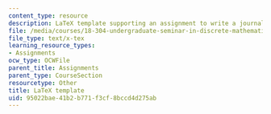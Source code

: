 ```yaml
---
content_type: resource
description: LaTeX template supporting an assignment to write a journal article.
file: /media/courses/18-304-undergraduate-seminar-in-discrete-mathematics-spring-2015/95022bae41b2b771f3cf8bccd4d275ab_template.tex
file_type: text/x-tex
learning_resource_types:
- Assignments
ocw_type: OCWFile
parent_title: Assignments
parent_type: CourseSection
resourcetype: Other
title: LaTeX template
uid: 95022bae-41b2-b771-f3cf-8bccd4d275ab
---
```

